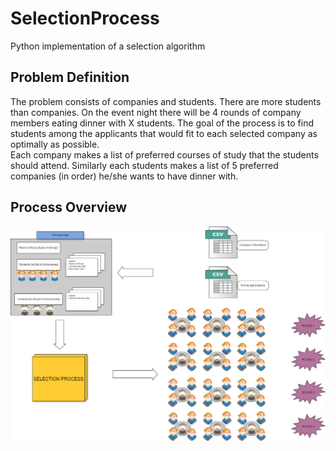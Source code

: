 # SelectionProcess
Python implementation of a selection algorithm

## Problem Definition
The problem consists of companies and students. There are more students than companies.
On the event night there will be 4 rounds of company members eating dinner with X students. The goal of the process is to find students among the applicants that would fit to each selected company as optimally as possible.  
Each company makes a list of preferred courses of study that the students should attend. Similarly each students makes a list of 5 preferred companies (in order) he/she wants to have dinner with.

## Process Overview
![DataFlow](https://github.com/ndezelak/SelectionProcess/blob/master/MainDataFlow.PNG)


